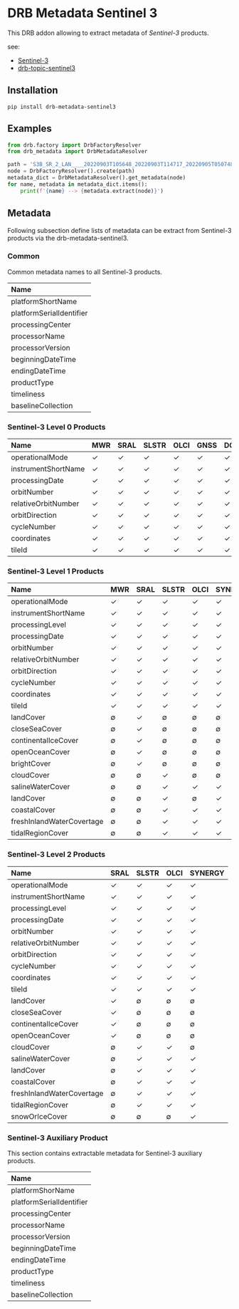 # DRB Metadata Sentinel 3
This DRB addon allowing to extract metadata of *Sentinel-3* products.

see:
 - [Sentinel-3](https://sentinels.copernicus.eu/web/sentinel/missions/sentinel-3)
 - [drb-topic-sentinel3](https://gitlab.com/drb-python/topics/sentinel3)
## Installation
```
pip install drb-metadata-sentinel3
```
## Examples
```python
from drb.factory import DrbFactoryResolver
from drb_metadata import DrbMetadataResolver

path = 'S3B_SR_2_LAN____20220903T105648_20220903T114717_20220905T050748_3029_070_094______PS2_O_ST_004.SEN3'
node = DrbFactoryResolver().create(path)
metadata_dict = DrbMetadataResolver().get_metadata(node)
for name, metadata in metadata_dict.items():
    print(f'{name} --> {metadata.extract(node)}')
```

## Metadata
Following subsection define lists of metadata can be extract from Sentinel-3
products via the drb-metadata-sentinel3.

### Common
Common metadata names to all Sentinel-3 products.

| Name                     |
|:-------------------------|
| platformShortName        |
| platformSerialIdentifier |
| processingCenter         |
| processorName            |
| processorVersion         |
| beginningDateTime        |
| endingDateTime           |
| productType              |
| timeliness               |
| baselineCollection       |

### Sentinel-3 Level 0 Products
| Name                | MWR     | SRAL    | SLSTR   | OLCI    | GNSS    | DORIS   | NAVATT  | HKTMs   |
|:--------------------|:--------|:--------|:--------|:--------|:--------|:--------|:--------|:--------|
| operationalMode     | &check; | &check; | &check; | &check; | &check; | &check; | &check; | &check; |
| instrumentShortName | &check; | &check; | &check; | &check; | &check; | &check; | &check; | &check; |
| processingDate      | &check; | &check; | &check; | &check; | &check; | &check; | &check; | &check; |
| orbitNumber         | &check; | &check; | &check; | &check; | &check; | &check; | &check; | &check; |
| relativeOrbitNumber | &check; | &check; | &check; | &check; | &check; | &check; | &check; | &check; |
| orbitDirection      | &check; | &check; | &check; | &check; | &check; | &check; | &check; | &check; |
| cycleNumber         | &check; | &check; | &check; | &check; | &check; | &check; | &check; | &check; |
| coordinates         | &check; | &check; | &check; | &check; | &check; | &check; | &check; | &check; |
| tileId              | &check; | &check; | &check; | &check; | &check; | &check; | &check; | &check; |

### Sentinel-3 Level 1 Products
| Name                      | MWR     | SRAL    | SLSTR   | OLCI    | SYNERGY |
|:--------------------------|:--------|:--------|:--------|:--------|:--------|
| operationalMode           | &check; | &check; | &check; | &check; | &check; |
| instrumentShortName       | &check; | &check; | &check; | &check; | &check; |
| processingLevel           | &check; | &check; | &check; | &check; | &check; |
| processingDate            | &check; | &check; | &check; | &check; | &check; |
| orbitNumber               | &check; | &check; | &check; | &check; | &check; |
| relativeOrbitNumber       | &check; | &check; | &check; | &check; | &check; |
| orbitDirection            | &check; | &check; | &check; | &check; | &check; |
| cycleNumber               | &check; | &check; | &check; | &check; | &check; |
| coordinates               | &check; | &check; | &check; | &check; | &check; |
| tileId                    | &check; | &check; | &check; | &check; | &check; |
| landCover                 | &empty; | &check; | &empty; | &empty; | &empty; |
| closeSeaCover             | &empty; | &check; | &empty; | &empty; | &empty; |
| continentalIceCover       | &empty; | &check; | &empty; | &empty; | &empty; |
| openOceanCover            | &empty; | &check; | &empty; | &empty; | &empty; |
| brightCover               | &empty; | &check; | &empty; | &empty; | &empty; |
| cloudCover                | &empty; | &empty; | &check; | &empty; | &empty; |
| salineWaterCover          | &empty; | &empty; | &check; | &check; | &check; |
| landCover                 | &empty; | &empty; | &check; | &empty; | &check; |
| coastalCover              | &empty; | &empty; | &check; | &check; | &check; |
| freshInlandWaterCovertage | &empty; | &empty; | &check; | &check; | &check; |
| tidalRegionCover          | &empty; | &empty; | &check; | &check; | &check; |

### Sentinel-3 Level 2 Products
| Name                      | SRAL    | SLSTR   | OLCI    | SYNERGY |
|:--------------------------|:--------|:--------|:--------|:--------|
| operationalMode           | &check; | &check; | &check; | &check; |
| instrumentShortName       | &check; | &check; | &check; | &check; |
| processingLevel           | &check; | &check; | &check; | &check; |
| processingDate            | &check; | &check; | &check; | &check; |
| orbitNumber               | &check; | &check; | &check; | &check; |
| relativeOrbitNumber       | &check; | &check; | &check; | &check; |
| orbitDirection            | &check; | &check; | &check; | &check; |
| cycleNumber               | &check; | &check; | &check; | &check; |
| coordinates               | &check; | &check; | &check; | &check; |
| tileId                    | &check; | &check; | &check; | &check; |
| landCover                 | &check; | &empty; | &empty; | &empty; |
| closeSeaCover             | &check; | &empty; | &empty; | &empty; |
| continentalIceCover       | &check; | &empty; | &empty; | &empty; |
| openOceanCover            | &check; | &empty; | &empty; | &empty; |
| cloudCover                | &empty; | &check; | &check; | &empty; |
| salineWaterCover          | &empty; | &check; | &check; | &check; |
| landCover                 | &empty; | &check; | &check; | &check; |
| coastalCover              | &empty; | &check; | &check; | &check; |
| freshInlandWaterCovertage | &empty; | &check; | &check; | &check; |
| tidalRegionCover          | &empty; | &check; | &check; | &check; |
| snowOrIceCover            | &empty; | &empty; | &empty; | &check; |

### Sentinel-3 Auxiliary Product
This section contains extractable metadata for Sentinel-3 auxiliary products.

| Name                     |
|:-------------------------|
| platformShorName         |
| platformSerialIdentifier |
| processingCenter         |
| processorName            |
| processorVersion         |
| beginningDateTime        |
| endingDateTime           |
| productType              |
| timeliness               |
| baselineCollection       |